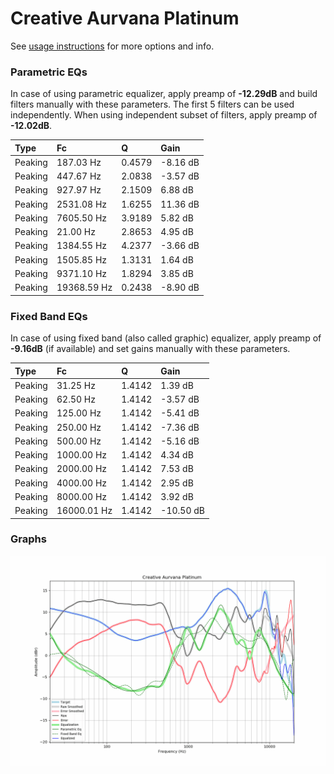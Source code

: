 # Creative Aurvana Platinum
See [usage instructions](https://github.com/jaakkopasanen/AutoEq#usage) for more options and info.

### Parametric EQs
In case of using parametric equalizer, apply preamp of **-12.29dB** and build filters manually
with these parameters. The first 5 filters can be used independently.
When using independent subset of filters, apply preamp of **-12.02dB**.

| Type    | Fc          |      Q | Gain     |
|:--------|:------------|:-------|:---------|
| Peaking | 187.03 Hz   | 0.4579 | -8.16 dB |
| Peaking | 447.67 Hz   | 2.0838 | -3.57 dB |
| Peaking | 927.97 Hz   | 2.1509 | 6.88 dB  |
| Peaking | 2531.08 Hz  | 1.6255 | 11.36 dB |
| Peaking | 7605.50 Hz  | 3.9189 | 5.82 dB  |
| Peaking | 21.00 Hz    | 2.8653 | 4.95 dB  |
| Peaking | 1384.55 Hz  | 4.2377 | -3.66 dB |
| Peaking | 1505.85 Hz  | 1.3131 | 1.64 dB  |
| Peaking | 9371.10 Hz  | 1.8294 | 3.85 dB  |
| Peaking | 19368.59 Hz | 0.2438 | -8.90 dB |

### Fixed Band EQs
In case of using fixed band (also called graphic) equalizer, apply preamp of **-9.16dB**
(if available) and set gains manually with these parameters.

| Type    | Fc          |      Q | Gain      |
|:--------|:------------|:-------|:----------|
| Peaking | 31.25 Hz    | 1.4142 | 1.39 dB   |
| Peaking | 62.50 Hz    | 1.4142 | -3.57 dB  |
| Peaking | 125.00 Hz   | 1.4142 | -5.41 dB  |
| Peaking | 250.00 Hz   | 1.4142 | -7.36 dB  |
| Peaking | 500.00 Hz   | 1.4142 | -5.16 dB  |
| Peaking | 1000.00 Hz  | 1.4142 | 4.34 dB   |
| Peaking | 2000.00 Hz  | 1.4142 | 7.53 dB   |
| Peaking | 4000.00 Hz  | 1.4142 | 2.95 dB   |
| Peaking | 8000.00 Hz  | 1.4142 | 3.92 dB   |
| Peaking | 16000.01 Hz | 1.4142 | -10.50 dB |

### Graphs
![](./Creative%20Aurvana%20Platinum.png)